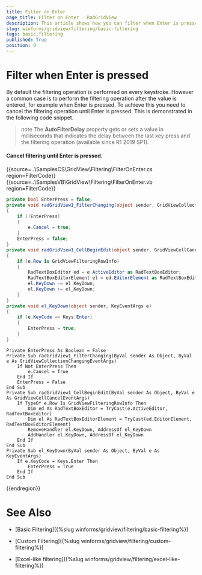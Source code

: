 ```yaml
---
title: Filter on Enter
page_title: Filter on Enter - RadGridView
description: This article shows how you can filter when Enter is presses instead on every keystroke.
slug: winforms/gridview/filtering/basic-filtering
tags: basic,filtering
published: True
position: 0
---
```


# Filter when Enter is pressed

By default the filtering operation is performed on every keystroke. However a common case is to perform the filtering operation after the value is entered, for example when Enter is pressed. To achieve this you need to cancel the filtering operation until Enter is pressed. This is demonstrated in the following code snippet.

>note The __AutoFilterDelay__ property gets or sets a value in milliseconds that indicates the delay between the last key press and the filtering operation (available since R1 2019 SP1).

#### Cancel filtering until Enter is pressed. 

{{source=..\SamplesCS\GridView\Filtering\FilterOnEnter.cs region=FilterCode}} 
{{source=..\SamplesVB\GridView\Filtering\FilterOnEnter.vb region=FilterCode}}
````C#
private bool EnterPress = false;
private void radGridView1_FilterChanging(object sender, GridViewCollectionChangingEventArgs e)
{
    if (!EnterPress)
    {
        e.Cancel = true;
    }
    EnterPress = false;
}
private void radGridView1_CellBeginEdit(object sender, GridViewCellCancelEventArgs e)
{
    if (e.Row is GridViewFilteringRowInfo)
    {
        RadTextBoxEditor ed = e.ActiveEditor as RadTextBoxEditor;
        RadTextBoxEditorElement el = ed.EditorElement as RadTextBoxEditorElement;
        el.KeyDown -= el_KeyDown;
        el.KeyDown += el_KeyDown;
    }
}
private void el_KeyDown(object sender, KeyEventArgs e)
{
    if (e.KeyCode == Keys.Enter)
    {
        EnterPress = true;
    }
}

````
````VB.NET
Private EnterPress As Boolean = False
Private Sub radGridView1_FilterChanging(ByVal sender As Object, ByVal e As GridViewCollectionChangingEventArgs)
    If Not EnterPress Then
        e.Cancel = True
    End If
    EnterPress = False
End Sub
Private Sub radGridView1_CellBeginEdit(ByVal sender As Object, ByVal e As GridViewCellCancelEventArgs)
    If TypeOf e.Row Is GridViewFilteringRowInfo Then
        Dim ed As RadTextBoxEditor = TryCast(e.ActiveEditor, RadTextBoxEditor)
        Dim el As RadTextBoxEditorElement = TryCast(ed.EditorElement, RadTextBoxEditorElement)
        RemoveHandler el.KeyDown, AddressOf el_KeyDown
        AddHandler el.KeyDown, AddressOf el_KeyDown
    End If
End Sub
Private Sub el_KeyDown(ByVal sender As Object, ByVal e As KeyEventArgs)
    If e.KeyCode = Keys.Enter Then
        EnterPress = True
    End If
End Sub

```` 


{{endregion}} 

# See Also

* [Basic Filtering]({%slug winforms/gridview/filtering/basic-filtering%})

* [Custom Filtering]({%slug winforms/gridview/filtering/custom-filtering%})

* [Excel-like filtering]({%slug winforms/gridview/filtering/excel-like-filtering%})
